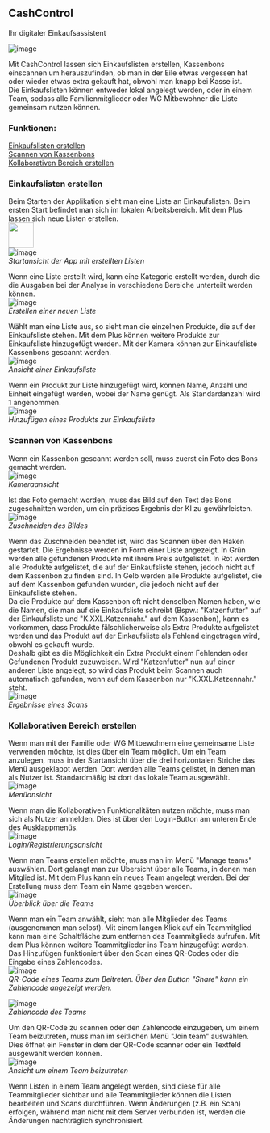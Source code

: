 ## CashControl

Ihr digitaler Einkaufsassistent

![image](./images/Storyboard.png)

Mit CashControl lassen sich Einkaufslisten erstellen, 
Kassenbons einscannen um herauszufinden, ob man in der Eile etwas vergessen hat
oder wieder etwas extra gekauft hat, obwohl man knapp bei Kasse ist.  
Die Einkaufslisten können entweder lokal angelegt werden, oder in einem Team,
sodass alle Familienmitglieder oder WG Mitbewohner die Liste gemeinsam nutzen können.

### Funktionen:  
[Einkaufslisten erstellen](#einkaufslisten-erstellen)  
[Scannen von Kassenbons](#scannen-von-kassenbons)  
[Kollaborativen Bereich erstellen](#kollaborativen-bereich-erstellen)  



### Einkaufslisten erstellen
Beim Starten der Applikation sieht man eine Liste an Einkaufslisten.
Beim ersten Start befindet man sich im lokalen Arbeitsbereich.
Mit dem Plus lassen sich neue Listen erstellen.  
<img src="./images/Master%20View.png" height="50vh"/>  
![image](./images/Master%20View.png)  
*Startansicht der App mit erstellten Listen*

Wenn eine Liste erstellt wird, kann eine Kategorie erstellt werden,
durch die die Ausgaben bei der Analyse in verschiedene Bereiche unterteilt werden können.  
![image](./images/Master%20View%20-%20List%20Creation.png)  
*Erstellen einer neuen Liste*

Wählt man eine Liste aus, so sieht man die einzelnen Produkte, die auf der
Einkaufsliste stehen. Mit dem Plus können weitere Produkte zur Einkaufsliste hinzugefügt werden.
Mit der Kamera können zur Einkaufsliste Kassenbons gescannt werden.  
![image](./images/Detail%20List%20View.png)  
*Ansicht einer Einkaufsliste*

Wenn ein Produkt zur Liste hinzugefügt wird, können Name, Anzahl und Einheit eingefügt werden,
wobei der Name genügt. Als Standardanzahl wird 1 angenommen.  
![image](./images/Detail%20List%20View%20-%20Item%20Creation.png)  
*Hinzufügen eines Produkts zur Einkaufsliste*

### Scannen von Kassenbons

Wenn ein Kassenbon gescannt werden soll, muss zuerst ein Foto des Bons gemacht werden.  
![image](./images/Scanning%20View.png)  
*Kameraansicht*

Ist das Foto gemacht worden, muss das Bild auf den Text des Bons zugeschnitten werden, um ein präzises Ergebnis der KI
zu gewährleisten.  
![image](./images/Scanning%20View%20-%20Cropping%20View.png)  
*Zuschneiden des Bildes*

Wenn das Zuschneiden beendet ist, wird das Scannen über den Haken gestartet.
Die Ergebnisse werden in Form einer Liste angezeigt. In Grün werden
alle gefundenen Produkte mit ihrem Preis aufgelistet. In Rot werden alle 
Produkte aufgelistet, die auf der Einkaufsliste stehen, jedoch nicht auf dem 
Kassenbon zu finden sind. In Gelb werden alle Produkte aufgelistet, die auf dem
Kassenbon gefunden wurden, die jedoch nicht auf der Einkaufsliste stehen.  
Da die Produkte auf dem Kassenbon oft nicht denselben Namen haben, wie die 
Namen, die man auf die Einkaufsliste schreibt (Bspw.: "Katzenfutter" auf der Einkaufsliste
 und "K.XXL.Katzennahr." auf dem Kassenbon), kann es vorkommen, dass Produkte
fälschlicherweise als Extra Produkte aufgelistet werden und das Produkt auf der
Einkaufsliste als Fehlend eingetragen wird, obwohl es gekauft wurde.  
Deshalb gibt es die Möglichkeit ein Extra Produkt einem Fehlenden oder Gefundenen Produkt zuzuweisen.
Wird "Katzenfutter" nun auf einer anderen Liste angelegt, so wird das Produkt 
beim Scannen auch automatisch gefunden, wenn auf dem Kassenbon nur "K.XXL.Katzennahr." steht.  
![image](./images/Scanning%20View%20-%20Results.png)  
*Ergebnisse eines Scans*

### Kollaborativen Bereich erstellen
Wenn man mit der Familie oder WG Mitbewohnern eine gemeinsame Liste verwenden möchte,
ist dies über ein Team möglich. Um ein Team anzulegen, muss in der Startansicht
über die drei horizontalen Striche das Menü ausgeklappt werden. Dort werden
alle Teams gelistet, in denen man als Nutzer ist. Standardmäßig ist dort das 
lokale Team ausgewählt.  
![image](./images/Master%20View%20-%20Menu.png)  
*Menüansicht*

Wenn man die Kollaborativen Funktionalitäten nutzen möchte, muss man sich als Nutzer anmelden. 
Dies ist über den Login-Button am unteren Ende des Ausklappmenüs.  
![image](./images/Login.png)  
*Login/Registrierungsansicht*

Wenn man Teams erstellen möchte, muss man im Menü "Manage teams" auswählen. 
Dort gelangt man zur Übersicht über alle Teams, in denen man Mitglied ist.
Mit dem Plus kann ein neues Team angelegt werden. Bei der Erstellung muss
dem Team ein Name gegeben werden.  
![image](./images/Workspace%20View%20-%20Team%20Overview.png)  
*Überblick über die Teams*

Wenn man ein Team anwählt, sieht man alle Mitglieder des Teams (ausgenommen man selbst).
Mit einem langen Klick auf ein Teammitglied kann man eine Schaltfläche zum entfernen des 
Teammitglieds aufrufen. Mit dem Plus können weitere Teammitglieder ins Team hinzugefügt werden.
Das Hinzufügen funktioniert über den Scan eines QR-Codes oder die Eingabe eines Zahlencodes.  
![image](./images/Workspace%20View%20-%20Invite.png)  
*QR-Code eines Teams zum Beitreten. Über den Button "Share" kann ein Zahlencode angezeigt werden.*

![image](./images/Workspace%20View%20-%20InviteCode.png)  
*Zahlencode des Teams*

Um den QR-Code zu scannen oder den Zahlencode einzugeben, um einem Team beizutreten,
muss man im seitlichen Menü "Join team" auswählen. Dies öffnet ein Fenster
in dem der QR-Code scanner oder ein Textfeld ausgewählt werden können.  
![image](./images/Master%20View%20-%20Menu%20Join%20Team.png)  
*Ansicht um einem Team beizutreten*


Wenn Listen in einem Team angelegt werden, sind diese für alle Teammitglieder sichtbar
und alle Teammitglieder können die Listen bearbeiten und Scans durchführen.
Wenn Änderungen (z.B. ein Scan) erfolgen, während man nicht mit dem Server
verbunden ist, werden die Änderungen nachträglich synchronisiert.